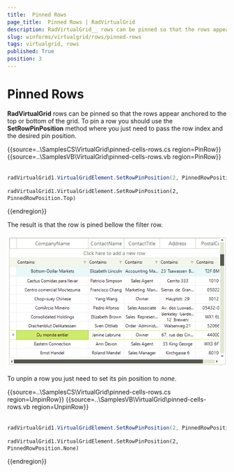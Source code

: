 ```yaml
---
title:  Pinned Rows
page_title:  Pinned Rows | RadVirtualGrid
description: RadVirtualGrid__ rows can be pinned so that the rows appear anchored to the top or bottom of the grid.
slug: winforms/virtualgrid/rows/pinned-rows
tags: virtualgrid, rows
published: True
position: 3
---
```



# Pinned Rows

__RadVirtualGrid__ rows can be pinned so that the rows appear anchored to the top or bottom of the grid. To pin a row you should use the __SetRowPinPosition__ method where you just need to pass the row index and the desired pin position.

{{source=..\SamplesCS\VirtualGrid\pinned-cells-rows.cs region=PinRow}} 
{{source=..\SamplesVB\VirtualGrid\pinned-cells-rows.vb region=PinRow}}
````C#
            
radVirtualGrid1.VirtualGridElement.SetRowPinPosition(2, PinnedRowPosition.Top);

````
````VB.NET
radVirtualGrid1.VirtualGridElement.SetRowPinPosition(2, PinnedRowPosition.Top)

```` 

{{endregion}}


The result is that the row is pined bellow the filter row.

![virtualgrid-rows-pinned-row001](images/virtualgrid-rows-pinned-row001.gif)

To unpin a row you just need to set its pin position to *none*.

{{source=..\SamplesCS\VirtualGrid\pinned-cells-rows.cs region=UnpinRow}} 
{{source=..\SamplesVB\VirtualGrid\pinned-cells-rows.vb region=UnpinRow}}
````C#
        
radVirtualGrid1.VirtualGridElement.SetRowPinPosition(2, PinnedRowPosition.None);

````
````VB.NET
radVirtualGrid1.VirtualGridElement.SetRowPinPosition(2, PinnedRowPosition.None)

```` 

{{endregion}}
   
   
